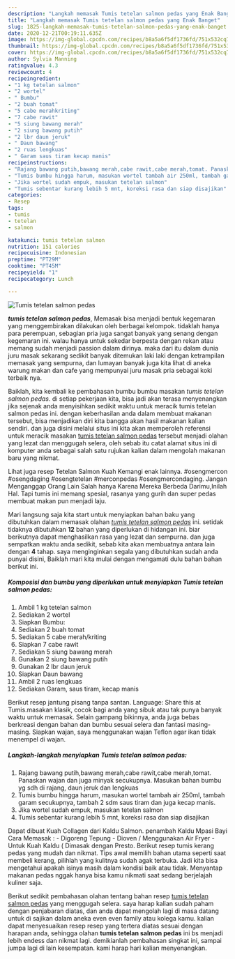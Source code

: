 ```yaml
---
description: "Langkah memasak Tumis tetelan salmon pedas yang Enak Banget"
title: "Langkah memasak Tumis tetelan salmon pedas yang Enak Banget"
slug: 1825-langkah-memasak-tumis-tetelan-salmon-pedas-yang-enak-banget
date: 2020-12-21T00:19:11.635Z
image: https://img-global.cpcdn.com/recipes/b8a5a6f5df1736fd/751x532cq70/tumis-tetelan-salmon-pedas-foto-resep-utama.jpg
thumbnail: https://img-global.cpcdn.com/recipes/b8a5a6f5df1736fd/751x532cq70/tumis-tetelan-salmon-pedas-foto-resep-utama.jpg
cover: https://img-global.cpcdn.com/recipes/b8a5a6f5df1736fd/751x532cq70/tumis-tetelan-salmon-pedas-foto-resep-utama.jpg
author: Sylvia Manning
ratingvalue: 4.3
reviewcount: 4
recipeingredient:
- "1 kg tetelan salmon"
- "2 wortel"
- " Bumbu"
- "2 buah tomat"
- "5 cabe merahkriting"
- "7 cabe rawit"
- "5 siung bawang merah"
- "2 siung bawang putih"
- "2 lbr daun jeruk"
- " Daun bawang"
- "2 ruas lengkuas"
- " Garam saus tiram kecap manis"
recipeinstructions:
- "Rajang bawang putih,bawang merah,cabe rawit,cabe merah,tomat. Panaskan wajan dan juga minyak secukupnya. Masukan bahan bumbu yg sdh di rajang, daun jeruk dan lengkuas"
- "Tumis bumbu hingga harum, masukan wortel tambah air 250ml, tambah garam secukupnya, tambah 2 sdm saus tiram dan juga kecap manis."
- "Jika wortel sudah empuk, masukan tetelan salmon"
- "Tumis sebentar kurang lebih 5 mnt, koreksi rasa dan siap disajikan"
categories:
- Resep
tags:
- tumis
- tetelan
- salmon

katakunci: tumis tetelan salmon 
nutrition: 151 calories
recipecuisine: Indonesian
preptime: "PT29M"
cooktime: "PT45M"
recipeyield: "1"
recipecategory: Lunch

---
```



![Tumis tetelan salmon pedas](https://img-global.cpcdn.com/recipes/b8a5a6f5df1736fd/751x532cq70/tumis-tetelan-salmon-pedas-foto-resep-utama.jpg)

<b><i>tumis tetelan salmon pedas</i></b>, Memasak bisa menjadi bentuk kegemaran yang menggembirakan dilakukan oleh berbagai kelompok. tidaklah hanya para perempuan, sebagian pria juga sangat banyak yang senang dengan kegemaran ini. walau hanya untuk sekedar berpesta dengan rekan atau memang sudah menjadi passion dalam dirinya. maka dari itu dalam dunia juru masak sekarang sedikit banyak ditemukan laki laki dengan ketrampilan memasak yang sempurna, dan lumayan banyak juga kita lihat di aneka warung makan dan cafe yang mempunyai juru masak pria sebagai koki terbaik nya.

Baiklah, kita kembali ke pembahasan bumbu bumbu masakan <i>tumis tetelan salmon pedas</i>. di setiap pekerjaan kita, bisa jadi akan terasa menyenangkan jika sejenak anda menyisihkan sedikit waktu untuk meracik tumis tetelan salmon pedas ini. dengan keberhasilan anda dalam membuat makanan tersebut, bisa menjadikan diri kita bangga akan hasil makanan kalian sendiri. dan juga disini melalui situs ini kita akan memperoleh referensi untuk meracik masakan <u>tumis tetelan salmon pedas</u> tersebut menjadi olahan yang lezat dan menggugah selera, oleh sebab itu catat alamat situs ini di komputer anda sebagai salah satu rujukan kalian dalam mengolah makanan baru yang nikmat.

Lihat juga resep Tetelan Salmon Kuah Kemangi enak lainnya. #osengmercon #osengdaging #osengtetelan #merconpedas #osengmercondaging. Jangan Menganggap Orang Lain Salah hanya Karena Mereka Berbeda Darimu,Inilah Hal. Tapi tumis ini memang spesial, rasanya yang gurih dan super pedas membuat makan pun menjadi laju.


Mari langsung saja kita start untuk menyiapkan bahan baku yang dibutuhkan dalam memasak olahan <u><i>tumis tetelan salmon pedas</i></u> ini. setidak tidaknya dibutuhkan <b>12</b> bahan yang diperlukan di hidangan ini. biar berikutnya dapat menghasilkan rasa yang lezat dan sempurna. dan juga sempatkan waktu anda sedikit, sebab kita akan membuatnya antara lain dengan <b>4</b> tahap. saya menginginkan segala yang dibutuhkan sudah anda punyai disini, Baiklah mari kita mulai dengan mengamati dulu bahan bahan berikut ini.

<!--inarticleads1-->

##### Komposisi dan bumbu yang diperlukan untuk menyiapkan Tumis tetelan salmon pedas:

1. Ambil 1 kg tetelan salmon
1. Sediakan 2 wortel
1. Siapkan  Bumbu:
1. Sediakan 2 buah tomat
1. Sediakan 5 cabe merah/kriting
1. Siapkan 7 cabe rawit
1. Sediakan 5 siung bawang merah
1. Gunakan 2 siung bawang putih
1. Gunakan 2 lbr daun jeruk
1. Siapkan  Daun bawang
1. Ambil 2 ruas lengkuas
1. Sediakan  Garam, saus tiram, kecap manis


Berikut resep jantung pisang tanpa santan. Language: Share this at Tumis.masakan klasik, cocok bagi anda yang sibuk atau tak punya banyak waktu untuk memasak. Selain gampang bikinnya, anda juga bebas berkreasi dengan bahan dan bumbu sesuai selera dan fantasi masing-masing. Siapkan wajan, saya menggunakan wajan Teflon agar ikan tidak menempel di wajan. 

<!--inarticleads2-->

##### Langkah-langkah menyiapkan Tumis tetelan salmon pedas:

1. Rajang bawang putih,bawang merah,cabe rawit,cabe merah,tomat. Panaskan wajan dan juga minyak secukupnya. Masukan bahan bumbu yg sdh di rajang, daun jeruk dan lengkuas
1. Tumis bumbu hingga harum, masukan wortel tambah air 250ml, tambah garam secukupnya, tambah 2 sdm saus tiram dan juga kecap manis.
1. Jika wortel sudah empuk, masukan tetelan salmon
1. Tumis sebentar kurang lebih 5 mnt, koreksi rasa dan siap disajikan


Dapat dibuat Kuah Collagen dari Kaldu Salmon. penambah Kaldu Mpasi Bayi Cara Memasak : - Digoreng Tepung - Dioven / Menggunakan Air Fryer - Untuk Kuah Kaldu ( Dimasak dengan Presto. Berikut resep tumis kerang pedas yang mudah dan nikmat. Tips awal memilih bahan utama seperti saat membeli kerang, pilihlah yang kulitnya sudah agak terbuka. Jadi kita bisa mengetahui apakah isinya masih dalam kondisi baik atau tidak. Menyantap makanan pedas nggak hanya bisa kamu nikmati saat sedang berjelajah kuliner saja. 

Berikut sedikit pembahasan olahan tentang bahan resep <u>tumis tetelan salmon pedas</u> yang menggugah selera. saya harap kalian sudah paham dengan penjabaran diatas, dan anda dapat mengolah lagi di masa datang untuk di sajikan dalam aneka even even family atau kolega kamu. kalian dapat menyesuaikan resep resep yang tertera diatas sesuai dengan harapan anda, sehingga olahan <b>tumis tetelan salmon pedas</b> ini bs menjadi lebih endess dan nikmat lagi. demikianlah pembahasan singkat ini, sampai jumpa lagi di lain kesempatan. kami harap hari kalian menyenangkan.
